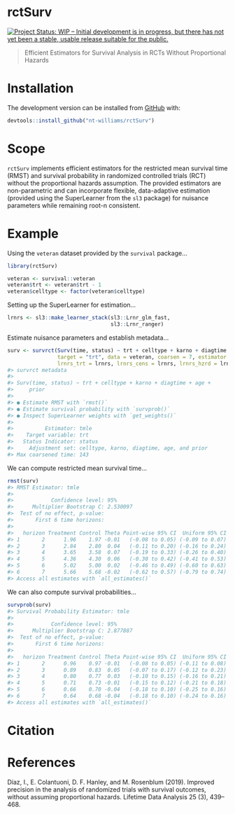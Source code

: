 
<!-- README.md is generated from README.Rmd. Please edit that file -->

# rctSurv

<!-- badges: start -->

[![Project Status: WIP – Initial development is in progress, but there
has not yet been a stable, usable release suitable for the
public.](https://www.repostatus.org/badges/latest/wip.svg)](https://www.repostatus.org/#wip)
<!-- badges: end -->

> Efficient Estimators for Survival Analysis in RCTs Without
> Proportional Hazards

# Installation

The development version can be installed from
[GitHub](https://github.com) with:

``` r
devtools::install_github("nt-williams/rctSurv")
```

# Scope

`rctSurv` implements efficient estimators for the restricted mean
survival time (RMST) and survival probability in randomized controlled
trials (RCT) without the proportional hazards assumption. The provided
estimators are non-parametric and can incorporate flexible,
data-adaptive estimation (provided using the SuperLearner from the `sl3`
package) for nuisance parameters while remaining root-n consistent.

# Example

Using the `veteran` dataset provided by the `survival` package…

``` r
library(rctSurv)

veteran <- survival::veteran
veteran$trt <- veteran$trt - 1
veteran$celltype <- factor(veteran$celltype)
```

Setting up the SuperLearner for estimation…

``` r
lrnrs <- sl3::make_learner_stack(sl3::Lrnr_glm_fast, 
                                 sl3::Lrnr_ranger)
```

Estimate nuisance parameters and establish metadata…

``` r
surv <- survrct(Surv(time, status) ~ trt + celltype + karno + diagtime + age + prior, 
                target = "trt", data = veteran, coarsen = 7, estimator = "tmle", 
                lrnrs_trt = lrnrs, lrnrs_cens = lrnrs, lrnrs_hzrd = lrnrs)
#> survrct metadata
#> 
#> Surv(time, status) ~ trt + celltype + karno + diagtime + age + 
#>     prior
#> 
#> ● Estimate RMST with `rmst()`
#> ● Estimate survival probability with `survprob()`
#> ● Inspect SuperLearner weights with `get_weights()`
#> 
#>          Estimator: tmle
#>    Target variable: trt
#>   Status Indicator: status
#>     Adjustment set: celltype, karno, diagtime, age, and prior
#> Max coarsened time: 143
```

We can compute restricted mean survival time…

``` r
rmst(surv)
#> RMST Estimator: tmle
#> 
#>            Confidence level: 95%
#>      Multiplier Bootstrap C: 2.530097 
#>  Test of no effect, p-value:
#>       First 6 time horizons:
#> 
#>   horizon Treatment Control Theta Point-wise 95% CI  Uniform 95% CI
#> 1       2      1.96    1.97 -0.01   (-0.08 to 0.05) (-0.09 to 0.07)
#> 2       3      2.84    2.80  0.04   (-0.11 to 0.20) (-0.16 to 0.24)
#> 3       4      3.65    3.58  0.07   (-0.19 to 0.33) (-0.26 to 0.40)
#> 4       5      4.36    4.30  0.06   (-0.30 to 0.42) (-0.41 to 0.53)
#> 5       6      5.02    5.00  0.02   (-0.46 to 0.49) (-0.60 to 0.63)
#> 6       7      5.66    5.68 -0.02   (-0.62 to 0.57) (-0.79 to 0.74)
#> Access all estimates with `all_estimates()`
```

We can also compute survival probabilities…

``` r
survprob(surv)
#> Survival Probability Estimator: tmle
#> 
#>            Confidence level: 95%
#>      Multiplier Bootstrap C: 2.877887 
#>  Test of no effect, p-value:
#>       First 6 time horizons:
#> 
#>   horizon Treatment Control Theta Point-wise 95% CI  Uniform 95% CI
#> 1       2      0.96    0.97 -0.01   (-0.08 to 0.05) (-0.11 to 0.08)
#> 2       3      0.89    0.83  0.05   (-0.07 to 0.17) (-0.12 to 0.23)
#> 3       4      0.80    0.77  0.03   (-0.10 to 0.15) (-0.16 to 0.21)
#> 4       5      0.71    0.73 -0.01   (-0.15 to 0.12) (-0.21 to 0.18)
#> 5       6      0.66    0.70 -0.04   (-0.18 to 0.10) (-0.25 to 0.16)
#> 6       7      0.64    0.68 -0.04   (-0.18 to 0.10) (-0.24 to 0.16)
#> Access all estimates with `all_estimates()`
```

# Citation

# References

Díaz, I., E. Colantuoni, D. F. Hanley, and M. Rosenblum (2019). Improved
precision in the analysis of randomized trials with survival outcomes,
without assuming proportional hazards. Lifetime Data Analysis 25 (3),
439–468.
